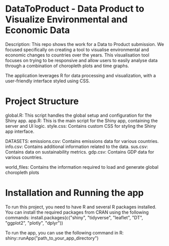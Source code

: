 # DataToProduct - Data Product to Visualize Environmental and Economic Data

Description:
This repo shows the work for a Data to Product submission. We focused specifically on creating a tool to visualise environmental and economic changes to countries over the years. This visualisation tool focuses on trying to be responsive and allow users to easily analyse data through a combination of choropleth plots and time graphs. 

The application leverages R for data processing and visualization, with a user-friendly interface styled using CSS.

# Project Structure
global.R: This script handles the global setup and configuration for the Shiny app.
app.R: This is the main script for the Shiny app, containing the server and UI logic.
style.css: Contains custom CSS for styling the Shiny app interface.

DATASETS:
emissions.csv: Contains emissions data for various countries.
info.csv: Contains additional information related to the data.
sus.csv: Contains data on sustainability metrics.
gdp.csv: Contains GDP data for various countries.

world_files: Contains the information required to load and generate global choropleth plots

# Installation and Running the app
To run this project, you need to have R and several R packages installed. You can install the required packages from CRAN using the following commands:
install.packages(c("shiny", "tidyverse", "leaflet", "DT", "ggplot2", "plotly", "dplyr"))


To run the app, you can use the following command in R:
shiny::runApp("path_to_your_app_directory")

